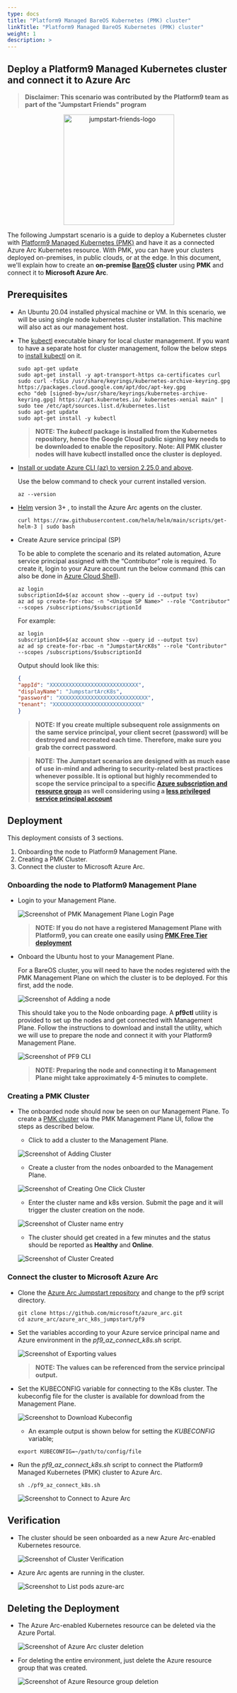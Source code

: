 ```yaml
---
type: docs
title: "Platform9 Managed BareOS Kubernetes (PMK) cluster"
linkTitle: "Platform9 Managed BareOS Kubernetes (PMK) cluster"
weight: 1
description: >
---
```


## Deploy a Platform9 Managed Kubernetes cluster and connect it to Azure Arc

 > **Disclaimer: This scenario was contributed by the Platform9 team as part of the "Jumpstart Friends" program**

<p align="center"><img src="/img/jumpstart_friends_logo.png" alt="jumpstart-friends-logo" width="250"></p>

The following Jumpstart scenario is a guide to deploy a Kubernetes cluster with [Platform9 Managed Kubernetes (PMK)](https://platform9.com/managed-kubernetes/) and have it as a connected Azure Arc Kubernetes resource. With PMK, you can have your clusters deployed on-premises, in public clouds, or at the edge. In this document, we'll explain how to create an **on-premise [BareOS](https://platform9.com/docs/kubernetes/bareos-what-is-bareos) cluster** using **PMK** and connect it to **Microsoft Azure Arc**.

## Prerequisites

- An Ubuntu 20.04 installed physical machine or VM. In this scenario, we will be using single node kubernetes cluster installation. This machine will also act as our management host.

- The [kubectl](https://platform9.com/learn/tutorials/kubectl) executable binary for local cluster management. If you want to have a separate host for cluster management, follow the below steps to [install kubectl](https://kubernetes.io/docs/tasks/tools/install-kubectl-linux/#install-using-native-package-management) on it.

  ```shell
  sudo apt-get update
  sudo apt-get install -y apt-transport-https ca-certificates curl
  sudo curl -fsSLo /usr/share/keyrings/kubernetes-archive-keyring.gpg https://packages.cloud.google.com/apt/doc/apt-key.gpg
  echo "deb [signed-by=/usr/share/keyrings/kubernetes-archive-keyring.gpg] https://apt.kubernetes.io/ kubernetes-xenial main" | sudo tee /etc/apt/sources.list.d/kubernetes.list
  sudo apt-get update
  sudo apt-get install -y kubectl
  ```

  > **NOTE: The *kubectl* package is installed from the Kubernetes repository, hence the Google Cloud public signing key needs to be downloaded to enable the repository. Note: All PMK cluster nodes will have kubectl installed once the cluster is deployed.**

- [Install or update Azure CLI (az) to version 2.25.0 and above](https://docs.microsoft.com/cli/azure/install-azure-cli?view=azure-cli-latest).

  Use the below command to check your current installed version.

  ```shell
  az --version
  ```

- [Helm](https://helm.sh/docs/intro/install/) version 3+ , to install the Azure Arc agents on the cluster.

  ```shell
  curl https://raw.githubusercontent.com/helm/helm/main/scripts/get-helm-3 | sudo bash
  ```

- Create Azure service principal (SP)

  To be able to complete the scenario and its related automation, Azure service principal assigned with the “Contributor” role is required. To create it, login to your Azure account run the below command (this can also be done in [Azure Cloud Shell](https://shell.azure.com/)).

    ```shell
    az login
    subscriptionId=$(az account show --query id --output tsv)
    az ad sp create-for-rbac -n "<Unique SP Name>" --role "Contributor" --scopes /subscriptions/$subscriptionId
    ```

    For example:

    ```shell
    az login
    subscriptionId=$(az account show --query id --output tsv)
    az ad sp create-for-rbac -n "JumpstartArcK8s" --role "Contributor" --scopes /subscriptions/$subscriptionId
    ```

    Output should look like this:

    ```json
    {
    "appId": "XXXXXXXXXXXXXXXXXXXXXXXXXXXX",
    "displayName": "JumpstartArcK8s",
    "password": "XXXXXXXXXXXXXXXXXXXXXXXXXXXX",
    "tenant": "XXXXXXXXXXXXXXXXXXXXXXXXXXXX"
    }
    ```

    > **NOTE: If you create multiple subsequent role assignments on the same service principal, your client secret (password) will be destroyed and recreated each time. Therefore, make sure you grab the correct password**.

    > **NOTE: The Jumpstart scenarios are designed with as much ease of use in-mind and adhering to security-related best practices whenever possible. It is optional but highly recommended to scope the service principal to a specific [Azure subscription and resource group](https://docs.microsoft.com/cli/azure/ad/sp?view=azure-cli-latest) as well considering using a [less privileged service principal account](https://docs.microsoft.com/azure/role-based-access-control/best-practices)**

## Deployment

This deployment consists of 3 sections.

  1. Onboarding the node to Platform9 Management Plane.
  2. Creating a PMK Cluster.
  3. Connect the cluster to Microsoft Azure Arc.

### Onboarding the node to Platform9 Management Plane

- Login to your Management Plane.

  ![Screenshot of PMK Management Plane Login Page](./01.png)

  > **NOTE: If you do not have a registered Management Plane with Platform9, you can create one easily using [PMK Free Tier deployment](https://platform9.com/managed-kubernetes/)**

- Onboard the Ubuntu host to your Management Plane.

  For a BareOS cluster, you will need to have the nodes registered with the PMK Management Plane on which the cluster is to be deployed. For this first, add the node.

  ![Screenshot of Adding a node](./02.png)

  This should take you to the Node onboarding page. A **pf9ctl** utility is provided to set up the nodes and get connected with Management Plane.
  Follow the instructions to download and install the utility, which we will use to prepare the node and connect it with your Platform9 Management Plane.

  ![Screenshot of PF9 CLI](./03.png)

  > **NOTE: Preparing the node and connecting it to Management Plane might take approximately 4-5 minutes to complete.**

### Creating a PMK Cluster

- The onboarded node should now be seen on our Management Plane. To create a [PMK cluster](https://platform9.com/learn/learn/get-started-bare-metal) via the PMK Management Plane UI, follow the steps as described below.

  - Click to add a cluster to the Management Plane.

  ![Screenshot of Adding Cluster](./04.png)

  - Create a cluster from the nodes onboarded to the Management Plane.

  ![Screenshot of Creating One Click Cluster](./05.png)

  - Enter the cluster name and k8s version. Submit the page and it will trigger the cluster creation on the node.

  ![Screenshot of Cluster name entry](./06.png)

  - The cluster should get created in a few minutes and the status should be reported as **Healthy** and **Online**.

  ![Screenshot of Cluster Created](./07.png)

### Connect the cluster to Microsoft Azure Arc

- Clone the [Azure Arc Jumpstart repository](https://github.com/microsoft/azure_arc) and change to the pf9 script directory.

  ```shell
  git clone https://github.com/microsoft/azure_arc.git
  cd azure_arc/azure_arc_k8s_jumpstart/pf9
  ```

- Set the variables according to your Azure service principal name and Azure environment in the *pf9_az_connect_k8s.sh* script.

  ![Screenshot of Exporting values](./08.png)

  > **NOTE: The values can be referenced from the service principal output.**

- Set the KUBECONFIG variable for connecting to the K8s cluster. The kubeconfig file for the cluster is available for download from the Management Plane.

  ![Screenshot to Download Kubeconfig](./09.png)

  - An example output is shown below for setting the _KUBECONFIG_ variable;

  ```shell
  export KUBECONFIG=~/path/to/config/file
  ```

- Run the _pf9_az_connect_k8s.sh_ script to connect the Platform9 Managed Kubernetes (PMK) cluster to Azure Arc.

  ```shell
  sh ./pf9_az_connect_k8s.sh
  ```

  ![Screenshot to Connect to Azure Arc](./10.png)

## Verification

- The cluster should be seen onboarded as a new Azure Arc-enabled Kubernetes resource.

  ![Screenshot of Cluster Verification](./11.png)

- Azure Arc agents are running in the cluster.

  ![Screenshot to List pods azure-arc](./12.png)

## Deleting the Deployment

- The Azure Arc-enabled Kubernetes resource can be deleted via the Azure Portal.

  ![Screenshot of Azure Arc cluster deletion](./13.png)

- For deleting the entire environment, just delete the Azure resource group that was created.

  ![Screenshot of Azure Resource group deletion](./14.png)

